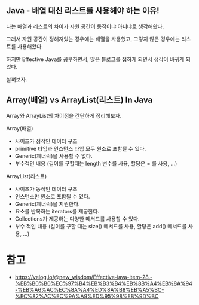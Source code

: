 ## Java -  배열 대신 리스트를 사용해야 하는 이유!

나는 배열과 리스트의 차이가 자원 공간이 동적이냐 아니냐로 생각해왔다.

그래서 자원 공간이 정해져있는 경우에는 배열을 사용했고, 그렇지 않은 경우에는 리스트를 사용해왔다.

하지만 Effective Java를 공부하면서, 많은 블로그를 접하게 되면서 생각이 바뀌게 되었다.

살펴보자.

## Array(배열) vs ArrayList(리스트) In Java

Array와 ArrayList의 차이점을 간단하게 정리해보자.

Array(배열)
- 사이즈가 정적인 데이터 구조
- primitive 타입과 인스턴스 타입 모두 원소로 포함될 수 있다.
- Generic(제너릭)을 사용할 수 없다.
- 부수적인 내용 (길이를 구할때는 length 변수를 사용, 할당은 = 를 사용, ...)

ArrayList(리스트)
- 사이즈가 동적인 데이터 구조
- 인스턴스만 원소로 포함될 수 있다.
- Generic(제너릭)을 지원한다.
- 요소를 반복하는 iterators를 제공한다.
- Collections가 제공하는 다양한 메서드를 사용할 수 있다.
- 부수 적인 내용 (길이를 구할 때는 size() 메서드를 사용, 할당은 add() 메서드를 사용, ...)


# 참고
- https://velog.io/@new_wisdom/Effective-java-item-28.-%EB%B0%B0%EC%97%B4%EB%B3%B4%EB%8B%A4%EB%8A%94-%EB%A6%AC%EC%8A%A4%ED%8A%B8%EB%A5%BC-%EC%82%AC%EC%9A%A9%ED%95%98%EB%9D%BC